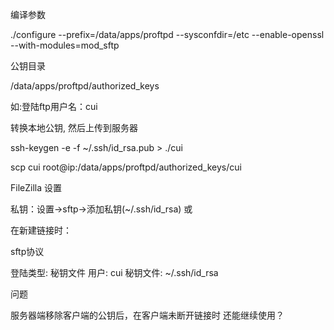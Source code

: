 编译参数

./configure --prefix=/data/apps/proftpd --sysconfdir=/etc --enable-openssl --with-modules=mod_sftp

公钥目录

/data/apps/proftpd/authorized_keys

如:登陆ftp用户名：cui

转换本地公钥, 然后上传到服务器

ssh-keygen -e -f ~/.ssh/id_rsa.pub > ./cui

scp cui root@ip:/data/apps/proftpd/authorized_keys/cui


FileZilla 设置

私钥：设置->sftp->添加私钥(~/.ssh/id_rsa) 或

在新建链接时：

sftp协议

登陆类型: 秘钥文件
用户: cui
秘钥文件: ~/.ssh/id_rsa



问题

服务器端移除客户端的公钥后，在客户端未断开链接时 还能继续使用？